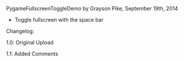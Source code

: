 PygameFullscreenToggleDemo by Grayson Pike, September 19th, 2014

- Toggle fullscreen with the space bar

Changelog:

  1.0:
    Original Upload
    
  1.1:
    Added Comments
